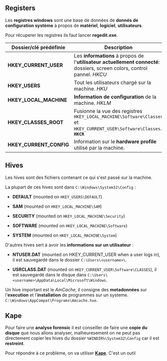 
## __Registers__

Les **registres windows** sont une base de données de **donnés de configuration système** à propos de **matériel**, **logiciel**, **utilisateurs**.

Pour récuperer les registres ils faut lancer **regedit.exe**.

| **Dossier/clé prédéfinie** | Description                                                                                                               |
| -------------------------- | ------------------------------------------------------------------------------------------------------------------------- |
| **HKEY_CURRENT_USER**      | Les **informations** à propos de l'**utilisateur actuellement connecté**: dossiers, screen colors, control pannel. *HKCU* |
| **HKEY_USERS**             | Tout les utilisateurs chargé sur la machine. *HKU*                                                                        |
| **HKEY_LOCAL_MACHINE**     | **Information de configuration** de la machine. *HKLM*                                                                                      |
| **HKEY_CLASSES_ROOT**      | Fusionne la vue des registres `HKEY_LOCAL_MACHINE\Software\Classes` et `HKEY_CURRENT_USER\Software\Classes`. **`HKCR`**   |
| **HKEY_CURRENT_CONFIG**    | Information sur le **hardware profile** utilisé par la machine.                                                                                                                           |


## __Hives__

Les hives sont des fichiers contenant ce qui s'est passé sur la machine.

La plupart de ces hives sont dans `C:\Windows\System32\Config` :

- **DEFAULT** (mounted on `HKEY_USERS\DEFAULT`)

- **SAM** (mounted on `HKEY_LOCAL_MACHINE\SAM`)

- **SECURITY** (mounted on `HKEY_LOCAL_MACHINE\Security`)

- **SOFTWARE** (mounted on `HKEY_LOCAL_MACHINE\Software`)

- **SYSTEM** (mounted on `HKEY_LOCAL_MACHINE\System`)


D'autres hives sert à avoir les **informations sur un utilisateur** :

- **NTUSER.DAT** (mounted on HKEY_CURRENT_USER when a user logs in), il est sauvegardé dans le dossier `C:\Users\<username>\`.

- **USRCLASS.DAT** (mounted on `HKEY_CURRENT_USER\Software\CLASSES`), il est sauvegardé dans le disque dans `C:\Users\<username>\AppData\Local\Microsoft\Windows`.

Un hive important est le *AmCache*, il consigne des **metadonnées** sur l'**execution** et l'**installation** de programmes sur un systeme. `C:\Windows\AppCompat\Programs\Amcache.hve`.


## __Kape__ 

Pour faire une **analyse forensic** il est conseiller de faire une **copie du disque** que nous allons analyser, malheuresement on ne peut pas directement copier les hives du dossier `%WINDIR%\System32\Config` car il est **restreint**.

Pour répondre à ce problème, on va utiliser **[Kape](https://www.kroll.com/en/services/cyber-risk/incident-response-litigation-support/kroll-artifact-parser-extractor-kape)**. C'est un outil 

